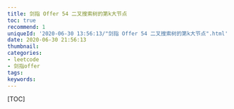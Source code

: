 ```yaml
---
title: 剑指 Offer 54 二叉搜索树的第k大节点
toc: true
recommend: 1
uniqueId: '2020-06-30 13:56:13/"剑指 Offer 54 二叉搜索树的第k大节点".html'
date: 2020-06-30 21:56:13
thumbnail:
categories:
- leetcode
- 剑指offer
tags:
keywords:
---
```


[TOC]

<!--more-->
